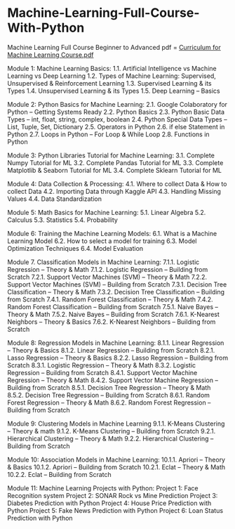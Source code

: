 # Machine-Learning-Full-Course-With-Python
Machine Learning Full Course Beginner to Advanced pdf = [Curriculum for Machine Learning Course.pdf](https://github.com/hamidhosen42/Machine-Learning-Full-Course-With-Python/files/7686904/Curriculum.for.Machine.Learning.Course.pdf)

Module 1: Machine Learning Basics:
1.1. Artificial Intelligence vs Machine Learning vs Deep Learning
1.2. Types of Machine Learning: Supervised, Unsupervised & Reinforcement Learning
1.3. Supervised Learning & its Types
1.4. Unsupervised Learning & its Types
1.5. Deep Learning – Basics

Module 2: Python Basics for Machine Learning:
	2.1. Google Colaboratory for Python – Getting Systems Ready
	2.2. Python Basics
	2.3. Python Basic Data Types – int, float, string, complex, boolean
	2.4. Python Special Data Types – List, Tuple, Set, Dictionary 
	2.5. Operators in Python
	2.6. if else Statement in Python
	2.7. Loops in Python – For Loop & While Loop
	2.8. Functions in Python
  
Module 3: Python Libraries Tutorial for Machine Learning:
	3.1. Complete Numpy Tutorial for ML
	3.2. Complete Pandas Tutorial for ML
	3.3. Complete Matplotlib & Seaborn Tutorial for ML
	3.4. Complete Sklearn Tutorial for ML

Module 4: Data Collection & Processing:
	4.1. Where to collect Data & How to collect Data
	4.2. Importing Data through Kaggle API
	4.3. Handling Missing Values
	4.4. Data Standardization
  
Module 5: Math Basics for Machine Learning:
	5.1. Linear Algebra
	5.2. Calculus
	5.3. Statistics
	5.4. Probability
  
Module 6: Training the Machine Learning Models:
	6.1. What is a Machine Learning Model
	6.2. How to select a model for training
	6.3. Model Optimization Techniques
	6.4. Model Evaluation
  
Module 7. Classification Models in Machine Learning:
	7.1.1. Logistic Regression – Theory & Math
	7.1.2. Logistic Regression – Building from Scratch
	7.2.1. Support Vector Machines (SVM) – Theory & Math
	7.2.2. Support Vector Machines (SVM) – Building from Scratch
	7.3.1. Decision Tree Classification – Theory & Math
	7.3.2. Decision Tree Classification – Building from Scratch
	7.4.1. Random Forest Classification – Theory & Math
	7.4.2. Random Forest Classification – Building from Scratch
	7.5.1. Naive Bayes – Theory & Math
	7.5.2. Naive Bayes – Building from Scratch
	7.6.1. K-Nearest Neighbors – Theory & Basics
	7.6.2. K-Nearest Neighbors – Building from Scratch

Module 8: Regression Models in Machine Learning:
	8.1.1. Linear Regression – Theory & Basics
	8.1.2. Linear Regression – Building from Scratch
	8.2.1. Lasso Regression – Theory & Basics
	8.2.2. Lasso Regression – Building from Scratch
	8.3.1. Logistic Regression – Theory & Math
	8.3.2. Logistic Regression – Building from Scratch
	8.4.1. Support Vector Machine Regression – Theory & Math
	8.4.2. Support Vector Machine Regression – Building from Scratch 
	8.5.1. Decision Tree Regression – Theory & Math
	8.5.2. Decision Tree Regression – Building from Scratch
	8.6.1. Random Forest Regression – Theory & Math
	8.6.2. Random Forest Regression – Building from Scratch
  
Module 9: Clustering Models in Machine Learning
	9.1.1.  K-Means Clustering – Theory & math
	9.1.2. K-Means Clustering – Building from Scratch
	9.2.1. Hierarchical Clustering – Theory & Math
	9.2.2. Hierarchical Clustering – Building from Scratch
  
Module 10: Association Models in Machine Learning:
	10.1.1. Apriori – Theory & Basics
	10.1.2. Apriori – Building from Scratch
	10.2.1. Eclat – Theory & Math
	10.2.2. Eclat – Building from Scratch
  
Module 11: Machine Learning Projects with Python:
	Project 1: Face Recognition system 
	Project 2: SONAR Rock vs Mine Prediction
	Project 3: Diabetes Prediction with Python
	Project 4: House Price Prediction with Python
	Project 5: Fake News Prediction with Python
	Project 6: Loan Status Prediction with Python


